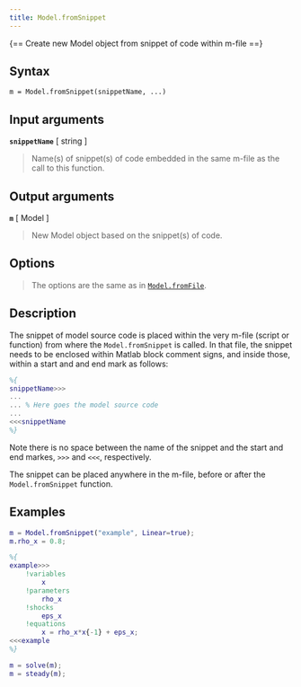 ```yaml
---
title: Model.fromSnippet
---
```


{== Create new Model object from snippet of code within m-file ==}


## Syntax

    m = Model.fromSnippet(snippetName, ...)


## Input arguments

__`snippetName`__ [ string ]
> 
> Name(s) of snippet(s) of code embedded in the same m-file as the call to
> this function.
> 

## Output arguments


__`m`__ [ Model ]
> 
> New Model object based on the snippet(s) of code.
> 

## Options

> 
> The options are the same as in [`Model.fromFile`](fromFile.md).
> 

## Description

The snippet of model source code is placed within the very m-file (script
or function) from where the `Model.fromSnippet` is called. In that
file, the snippet needs to be enclosed within Matlab block comment signs,
and inside those, within a start and and end mark as follows:

```matlab
%{
snippetName>>>
...
... % Here goes the model source code
...
<<<snippetName 
%}
```

Note there is no space between the name of the snippet and the start and
end markes, `>>>` and `<<<`, respectively.

The snippet can be placed anywhere in the m-file, before or after the
`Model.fromSnippet` function.


## Examples

```matlab
m = Model.fromSnippet("example", Linear=true);
m.rho_x = 0.8;

%{
example>>>
    !variables
        x
    !parameters
        rho_x
    !shocks
        eps_x
    !equations
        x = rho_x*x{-1} + eps_x;
<<<example
%}

m = solve(m);
m = steady(m);
```

